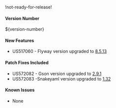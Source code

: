 !not-ready-for-release!

#### Version Number
${version-number}

#### New Features
- US517060 - Flyway version upgraded to [8.5.13](https://flywaydb.org/documentation/learnmore/releaseNotes#8.5.13)

#### Patch Fixes Included
- US572082 - Gson version upgraded to [2.9.1](https://github.com/google/gson/releases/tag/gson-parent-2.9.1)
- US572083 -Snakeyaml version upgraded to [1.32](https://bitbucket.org/snakeyaml/snakeyaml/wiki/Changes)

#### Known Issues
- None
